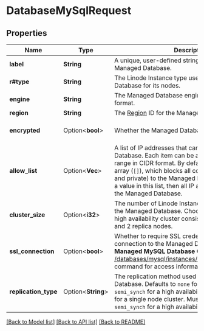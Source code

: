 # DatabaseMySqlRequest

## Properties

Name | Type | Description | Notes
------------ | ------------- | ------------- | -------------
**label** | **String** | A unique, user-defined string referring to the Managed Database. | 
**r#type** | **String** | The Linode Instance type used by the Managed Database for its nodes. | 
**engine** | **String** | The Managed Database engine in engine/version format. | 
**region** | **String** | The [Region](/docs/api/regions/) ID for the Managed Database. | 
**encrypted** | Option<**bool**> | Whether the Managed Databases is encrypted. | [optional][default to false]
**allow_list** | Option<**Vec<String>**> | A list of IP addresses that can access the Managed Database. Each item can be a single IP address or a range in CIDR format.  By default, this is an empty array (`[]`), which blocks all connections (both public and private) to the Managed Database.  If `0.0.0.0/0` is a value in this list, then all IP addresses can access the Managed Database.  | [optional]
**cluster_size** | Option<**i32**> | The number of Linode Instance nodes deployed to the Managed Database.  Choosing 3 nodes creates a high availability cluster consisting of 1 primary node and 2 replica nodes.  | [optional][default to Variant1]
**ssl_connection** | Option<**bool**> | Whether to require SSL credentials to establish a connection to the Managed Database.  Use the **Managed MySQL Database Credentials View** ([GET /databases/mysql/instances/{instanceId}/credentials](/docs/api/databases/#managed-mysql-database-credentials-view)) command for access information.  | [optional][default to true]
**replication_type** | Option<**String**> | The replication method used for the Managed Database.  Defaults to `none` for a single cluster and `semi_synch` for a high availability cluster.  Must be `none` for a single node cluster.  Must be `asynch` or `semi_synch` for a high availability cluster.  | [optional]

[[Back to Model list]](../README.md#documentation-for-models) [[Back to API list]](../README.md#documentation-for-api-endpoints) [[Back to README]](../README.md)


